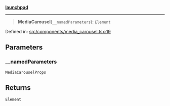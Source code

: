 [**launchpad**](index.md)

***

> **MediaCarousel**(`__namedParameters`): `Element`

Defined in: [src/components/media\_carousel.tsx:19](https://github.com/victorbratov/launchpad/blob/d14315d3bd6634bc1c0e4507f8ad0551e9221cbc/src/components/media_carousel.tsx#L19)

## Parameters

### \_\_namedParameters

`MediaCarouselProps`

## Returns

`Element`
